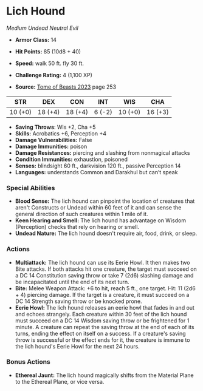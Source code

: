 # Lich Hound

*Medium* *Undead* *Neutral Evil*

- **Armor Class:** 14
- **Hit Points:** 85 (10d8 + 40)
- **Speed:** walk 50 ft. fly 30 ft.

- **Challenge Rating:** 4 (1,100 XP)
- **Source:** [Tome of Beasts 2023](https://koboldpress.com/kpstore/product/tome-of-beasts-1-2023-edition/) page 253

| STR | DEX | CON | INT | WIS | CHA |
| --- | --- | --- | --- | --- | --- |
| 10 (+0) | 18 (+4) | 18 (+4) | 6 (-2) | 10 (+0) | 16 (+3) |

- **Saving Throws**: Wis +2, Cha +5
- **Skills:** Acrobatics +6, Perception +4
- **Damage Vulnerabilities:** False
- **Damage Immunities:** poison
- **Damage Resistances:** piercing and slashing from nonmagical attacks
- **Condition Immunities:** exhaustion, poisoned
- **Senses:** blindsight 60 ft., darkvision 120 ft., passive Perception 14
- **Languages:** understands Common and Darakhul but can’t speak

### Special Abilities

- **Blood Sense:** The lich hound can pinpoint the location of creatures that aren't Constructs or Undead within 60 feet of it and can sense the general direction of such creatures within 1 mile of it.
- **Keen Hearing and Smell:** The lich hound has advantage on Wisdom (Perception) checks that rely on hearing or smell.
- **Undead Nature:** The lich hound doesn't require air, food, drink, or sleep.

### Actions

- **Multiattack:** The lich hound can use its Eerie Howl. It then makes two Bite attacks. If both attacks hit one creature, the target must succeed on a DC 14 Constitution saving throw or take 7 (2d6) slashing damage and be incapacitated until the end of its next turn.
- **Bite:** Melee Weapon Attack: +6 to hit, reach 5 ft., one target. Hit: 11 (2d6 + 4) piercing damage. If the target is a creature, it must succeed on a DC 14 Strength saving throw or be knocked prone.
- **Eerie Howl:** The lich hound releases an eerie howl that fades in and out and echoes strangely. Each creature within 30 feet of the lich hound must succeed on a DC 14 Wisdom saving throw or be frightened for 1 minute. A creature can repeat the saving throw at the end of each of its turns, ending the effect on itself on a success. If a creature's saving throw is successful or the effect ends for it, the creature is immune to the lich hound's Eerie Howl for the next 24 hours.

### Bonus Actions

- **Ethereal Jaunt:** The lich hound magically shifts from the Material Plane to the Ethereal Plane, or vice versa.
